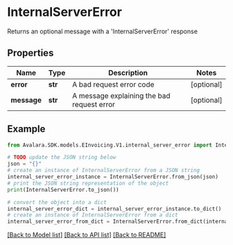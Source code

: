# InternalServerError

Returns an optional message with a 'InternalServerError' response

## Properties

Name | Type | Description | Notes
------------ | ------------- | ------------- | -------------
**error** | **str** | A bad request error code | [optional] 
**message** | **str** | A message explaining the bad request error | [optional] 

## Example

```python
from Avalara.SDK.models.EInvoicing.V1.internal_server_error import InternalServerError

# TODO update the JSON string below
json = "{}"
# create an instance of InternalServerError from a JSON string
internal_server_error_instance = InternalServerError.from_json(json)
# print the JSON string representation of the object
print(InternalServerError.to_json())

# convert the object into a dict
internal_server_error_dict = internal_server_error_instance.to_dict()
# create an instance of InternalServerError from a dict
internal_server_error_from_dict = InternalServerError.from_dict(internal_server_error_dict)
```
[[Back to Model list]](../README.md#documentation-for-models) [[Back to API list]](../README.md#documentation-for-api-endpoints) [[Back to README]](../README.md)


